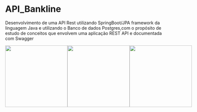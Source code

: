 # API_Bankline


Desenvolvimento de uma API Rest utilizando SpringBoot/JPA framework da linguagem Java e utilizando o Banco de dados Postgres,com o propósito de estudo de conceitos que envolvem uma aplicação REST API e documentada com Swagger
<div style="display:flex">
<img  width="200" text-align= "center" src="https://cdn.jsdelivr.net/gh/devicons/devicon/icons/java/java-original-wordmark.svg" />
<img width="200" text-align= "center" src="https://cdn.jsdelivr.net/gh/devicons/devicon/icons/spring/spring-original-wordmark.svg" />
<img width="200" text-align= "center" src="https://cdn.jsdelivr.net/gh/devicons/devicon/icons/postgresql/postgresql-original-wordmark.svg" />
          
          
          
          
  </div>
